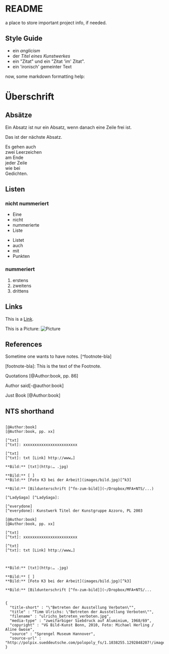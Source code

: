 # README

a place to store important project info, if needed.

## Style Guide

- ein *anglicism*
- der *Titel eines Kunstwerkes*
- ein "Zitat" und ein "Zitat 'im' Zitat".
- ein 'ironisch' gemeinter Text


now, some markdown formatting help:

# Überschrift

## Absätze

Ein Absatz ist nur ein Absatz, wenn danach eine Zeile frei ist.

Das ist der nächste Absatz.

Es gehen auch  
zwei Leerzeichen  
am Ende  
jeder Zeile  
wie bei  
Gedichten.

## Listen

### nicht nummeriert 

- Eine
- nicht
- nummerierte
- Liste

* Listet
* auch
* mit
* Punkten

### nummeriert

1. erstens
1. zweitens
1. drittens

## Links
 
This is a [Link](http://nts.is). 

This is a Picture:
![Picture](http://i0.kym-cdn.com/photos/images/original/000/101/781/Y0UJC.png)

## References

Sometime one wants to have notes. [^footnote-bla]

[footnote-bla]: This is the text of the Footnote.

Quotations [@Author:book, pp. 86]

Author said[-@author:book]

Just Book [@Author:book]

## NTS shorthand

~~~~~~~~~~~~~~~~~~~~~~~~~~~~~~~~~~~~~~~~~~~~~~~~~~

[@Author:book]
[@Author:book, pp. xx]

[^txt]
[^txt]: xxxxxxxxxxxxxxxxxxxxxxxx

[^txt]
[^txt]: txt [Link] http://www…]

**Bild:** [txt](http:… .jpg)

**Bild:** [ ]
**Bild:** [Foto K3 bei der Arbeit](images/bild.jpg)[^k3]

**Bild:** [Bildunterschrift [^fn-zum-bild]](~/Dropbox/MFA+NTS/...)

[^LadyGaga] [^LadyGaga]:

[^everydone]
[^everydone]: Kunstwerk Titel der Kunstgruppe Azzoro, PL 2003

[@Author:book]
[@Author:book, pp. xx]

[^txt]
[^txt]: xxxxxxxxxxxxxxxxxxxxxxxx

[^txt]
[^txt]: txt [Link] http://www…]



**Bild:** [txt](http:… .jpg)

**Bild:** [ ]
**Bild:** [Foto K3 bei der Arbeit](images/bild.jpg)[^k3]

**Bild:** [Bildunterschrift [^fn-zum-bild]](~/Dropbox/MFA+NTS/...


{
  "title-short" : "\"Betreten der Ausstellung Verboten\"",
  "title" : "Timm Ulrichs: \"Betreten der Ausstellung Verboten\"",
  "filename" : "ulrichs_betreten_verboten.jpg",
  "media-type" : "zweifarbiger Siebdruck auf Aluminium, 1968/69",
  "copyright" : "VG Bild-Kunst Bonn, 2010, Foto: Michael Herling / Aline Gwose",
  "source" : "Sprengel Museum Hannover",
  "source-url" : "http://polpix.sueddeutsche.com/polopoly_fs/1.1038255.1292848207!/image/image.jpg_gen/derivatives/900x600/image.jpg"
}








